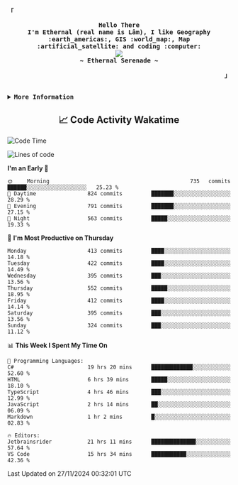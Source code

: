 <!-- Ethernal GitHub Profile -->
<div align="justify">

<!-- Profile -->
<p align="left"><strong><samp>「</samp></strong></p>
  <p align="center">
    <samp>
      <b>
        Hello There
      <br>
        I'm Ethernal (real name is Lâm), I like Geography :earth_americas:, GIS :world_map:, Map :artificial_satellite: and coding :computer:
      </b>
      <br>
        <image src="https://readme-typing-svg.herokuapp.com?font=Iosevka&size=16&color=6791c9&center=true&width=410&height=45&lines=Making%20world%20better%20by%20coding.">
      <br>
      <b>
        ~ Ethernal Serenade ~
      </b>
    </samp>
  </p>
<p align="right"><strong><samp>」</samp></strong></p>

<br>

<details>
<summary><samp><b>More Information</b></samp></summary>

<h2></h2><br>

<!-- Contact Me -->
<p align="center">
  <samp>
    [<a href="https://www.facebook.com/bavuongdaradi.3990">facebook</a>]
    [<a href="mailto:nguyenduclam0605@gmail.com">gmail</a>]
  </samp>
</p>

<h2></h2><br>

<!-- Profile Views Badge -->
<p align="center">
  <samp>
  <a href="#--------">
    <img src="https://komarev.com/ghpvc/?username=ethernal-serenade&label=Profile+Views&color=grey" alt="profile views" /> 
  </a>
  </samp>
</p>

<!-- Github Trophy -->
<div align="center">
  <table>
    <tr>
      <td><a href="#--------"><img align="center" alt="GitHub Trophy" src="https://github-trophies.vercel.app/?username=ethernal-serenade&rank=SECRET,SSS,SS,S,AAA,AA,A&row=2&column=3&margin-w=15&margin-h=15&no-frame=true&theme=nord"></a></td>
    </tr>
  </table>
</div>

<!-- Github Stats -->
<div align="center">
  <table>
    <tr>
      <td><a href="#--------"><img height="137px" align="center" alt="GitHub Stats" src="https://github-readme-stats.vercel.app/api?username=ethernal-serenade&count_private=true&show_icons=true&include_all_commits=true&line_height=21&hide_border=true&theme=nord"/></a></td>
      <td><a href="#--------"><img height="137px" align="center" alt="Top Language" src="https://github-readme-stats.vercel.app/api/top-langs/?username=ethernal-serenade&layout=compact&line_height=21&hide_border=true&theme=nord"/></a></td>
    </tr>
	<tr>
	  <td colspan="2" align="center"><a href="#--------"><img alt="GitHub Streak" src="https://github-readme-streak-stats.herokuapp.com/?user=Ethernal-Serenade&theme=algolia"></a></td>
	</tr>
  </table>
</div>
</details>

<h2 align='center'> 📈 Code Activity Wakatime </h2>

<!--START_SECTION:waka-->
![Code Time](http://img.shields.io/badge/Code%20Time-710%20hrs%2031%20mins-blue)

![Lines of code](https://img.shields.io/badge/From%20Hello%20World%20I%27ve%20Written-13.9%20million%20lines%20of%20code-blue)

**I'm an Early 🐤** 

```text
🌞 Morning                735 commits         ██████░░░░░░░░░░░░░░░░░░░   25.23 % 
🌆 Daytime                824 commits         ███████░░░░░░░░░░░░░░░░░░   28.29 % 
🌃 Evening                791 commits         ███████░░░░░░░░░░░░░░░░░░   27.15 % 
🌙 Night                  563 commits         █████░░░░░░░░░░░░░░░░░░░░   19.33 % 
```
📅 **I'm Most Productive on Thursday** 

```text
Monday                   413 commits         ████░░░░░░░░░░░░░░░░░░░░░   14.18 % 
Tuesday                  422 commits         ████░░░░░░░░░░░░░░░░░░░░░   14.49 % 
Wednesday                395 commits         ███░░░░░░░░░░░░░░░░░░░░░░   13.56 % 
Thursday                 552 commits         █████░░░░░░░░░░░░░░░░░░░░   18.95 % 
Friday                   412 commits         ████░░░░░░░░░░░░░░░░░░░░░   14.14 % 
Saturday                 395 commits         ███░░░░░░░░░░░░░░░░░░░░░░   13.56 % 
Sunday                   324 commits         ███░░░░░░░░░░░░░░░░░░░░░░   11.12 % 
```


📊 **This Week I Spent My Time On** 

```text
💬 Programming Languages: 
C#                       19 hrs 20 mins      █████████████░░░░░░░░░░░░   52.60 % 
HTML                     6 hrs 39 mins       █████░░░░░░░░░░░░░░░░░░░░   18.10 % 
TypeScript               4 hrs 46 mins       ███░░░░░░░░░░░░░░░░░░░░░░   12.99 % 
JavaScript               2 hrs 14 mins       ██░░░░░░░░░░░░░░░░░░░░░░░   06.09 % 
Markdown                 1 hr 2 mins         █░░░░░░░░░░░░░░░░░░░░░░░░   02.83 % 

🔥 Editors: 
Jetbrainsrider           21 hrs 11 mins      ██████████████░░░░░░░░░░░   57.64 % 
VS Code                  15 hrs 34 mins      ███████████░░░░░░░░░░░░░░   42.36 % 
```


 Last Updated on 27/11/2024 00:32:01 UTC
<!--END_SECTION:waka-->
